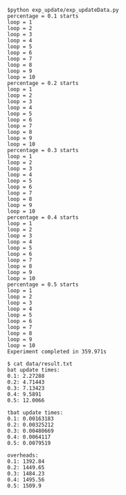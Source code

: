 	$python exp_update/exp_updateData.py 
	percentage = 0.1 starts
	loop = 1
	loop = 2
	loop = 3
	loop = 4
	loop = 5
	loop = 6
	loop = 7
	loop = 8
	loop = 9
	loop = 10
	percentage = 0.2 starts
	loop = 1
	loop = 2
	loop = 3
	loop = 4
	loop = 5
	loop = 6
	loop = 7
	loop = 8
	loop = 9
	loop = 10
	percentage = 0.3 starts
	loop = 1
	loop = 2
	loop = 3
	loop = 4
	loop = 5
	loop = 6
	loop = 7
	loop = 8
	loop = 9
	loop = 10
	percentage = 0.4 starts
	loop = 1
	loop = 2
	loop = 3
	loop = 4
	loop = 5
	loop = 6
	loop = 7
	loop = 8
	loop = 9
	loop = 10
	percentage = 0.5 starts
	loop = 1
	loop = 2
	loop = 3
	loop = 4
	loop = 5
	loop = 6
	loop = 7
	loop = 8
	loop = 9
	loop = 10
	Experiment completed in 359.971s
	
	$ cat data/result.txt 
	bat update times:
	0.1: 2.27288
	0.2: 4.71443
	0.3: 7.13423
	0.4: 9.5891
	0.5: 12.0066

	tbat update times:
	0.1: 0.00163183
	0.2: 0.00325212
	0.3: 0.00480669
	0.4: 0.0064117
	0.5: 0.0079519

	overheads:
	0.1: 1392.84
	0.2: 1449.65
	0.3: 1484.23
	0.4: 1495.56
	0.5: 1509.9
